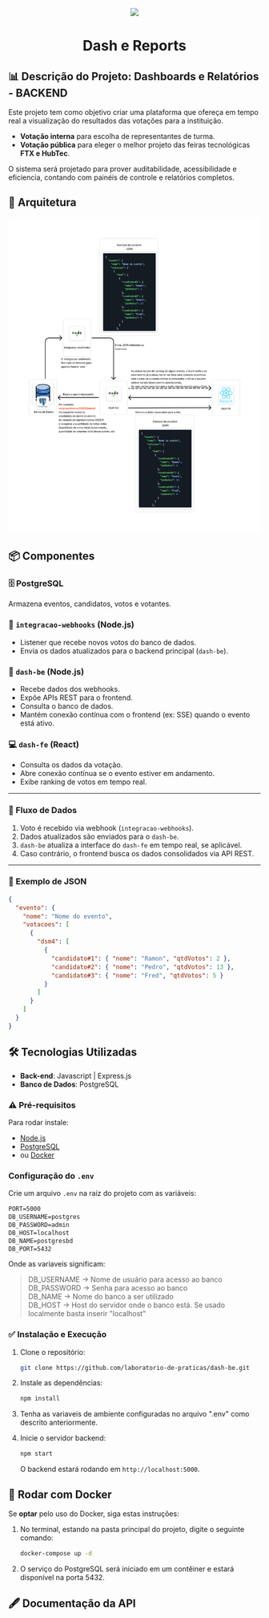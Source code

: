 <p align="center">
  <a href="https://fatecregistro.cps.sp.gov.br/" target="blank"><img src="https://bkpsitecpsnew.blob.core.windows.net/uploadsitecps/sites/40/2024/03/fatec_registro.png" width="300"/></a>
</p>


# <p align="center">Dash e Reports</p>

## 📊 Descrição do Projeto: Dashboards e Relatórios - BACKEND

Este projeto tem como objetivo criar uma plataforma que ofereça em tempo real a visualização do resultados das votações para a instituição.

- **Votação interna** para escolha de representantes de turma.
- **Votação pública** para eleger o melhor projeto das feiras tecnológicas **FTX e HubTec**.

O sistema será projetado para prover auditabilidade, acessibilidade e eficiencia, contando com painéis de controle e relatórios completos.

## 🔧 Arquitetura

![img.png](imgs-doc/img.png)

## 📦 Componentes

### 🗄️ PostgreSQL
Armazena eventos, candidatos, votos e votantes.

### 🔌 `integracao-webhooks` (Node.js)
- Listener que recebe novos votos do banco de dados.
- Envia os dados atualizados para o backend principal (`dash-be`).

### 🧠 `dash-be` (Node.js)
- Recebe dados dos webhooks.
- Expõe APIs REST para o frontend.
- Consulta o banco de dados.
- Mantém conexão contínua com o frontend (ex: SSE) quando o evento está ativo.

### 💻 `dash-fe` (React)
- Consulta os dados da votação.
- Abre conexão contínua se o evento estiver em andamento.
- Exibe ranking de votos em tempo real.

---

### 🔁 Fluxo de Dados

1. Voto é recebido via webhook (`integracao-webhooks`).
2. Dados atualizados são enviados para o `dash-be`.
3. `dash-be` atualiza a interface do `dash-fe` em tempo real, se aplicável.
4. Caso contrário, o frontend busca os dados consolidados via API REST.

---

### 📄 Exemplo de JSON

```json
{
  "evento": {
    "nome": "Nome do evento",
    "votacoes": [
      {
        "dsm4": [
          {
            "candidato#1": { "nome": "Ramon", "qtdVotos": 2 },
            "candidato#2": { "nome": "Pedro", "qtdVotos": 13 },
            "candidato#3": { "nome": "Fred", "qtdVotos": 5 }
          }
        ]
      }
    ]
  }
}
````

## 🛠️ Tecnologias Utilizadas

- **Back-end**: Javascript | Express.js
- **Banco de Dados**: PostgreSQL 

### ⚠️ Pré-requisitos

Para rodar instale:

- [Node.js](https://nodejs.org/)
- [PostgreSQL](https://www.postgresql.org/) 
- ou [Docker](https://www.docker.com/)

### Configuração do `.env`

Crie um arquivo `.env` na raiz do projeto com as variáveis:

```env
PORT=5000
DB_USERNAME=postgres
DB_PASSWORD=admin
DB_HOST=localhost
DB_NAME=postgresbd
DB_PORT=5432
```
Onde as variaveis significam:
> DB_USERNAME -> Nome de usuário para acesso ao banco <br>
> DB_PASSWORD -> Senha para acesso ao banco <br>
> DB_NAME -> Nome do banco a ser utilizado <br>
> DB_HOST -> Host do servidor onde o banco está. Se usado localmente basta inserir "localhost"

### ✅ Instalação e Execução

1. Clone o repositório:
   ```bash
   git clone https://github.com/laboratorio-de-praticas/dash-be.git
   ```

2. Instale as dependências:
   ```bash
   npm install
   ```

3. Tenha as variaveis de ambiente configuradas no arquivo ".env" como descrito anteriormente.

4. Inicie o servidor backend:
   ```bash
   npm start
   ```

    O backend estará rodando em `http://localhost:5000`.

## 🐋 Rodar com Docker

Se **optar** pelo uso do Docker, siga estas instruções:

1. No terminal, estando na pasta principal do projeto, digite o seguinte comando:
   ```bash
   docker-compose up -d
   ```
2. O serviço do PostgreSQL será iniciado em um contêiner e estará disponível na porta 5432.


## 🖋️ Documentação da API
